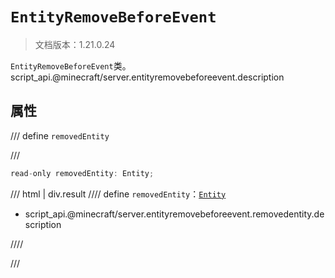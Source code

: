 # `EntityRemoveBeforeEvent`

> 文档版本：1.21.0.24

`EntityRemoveBeforeEvent`类。script_api.@minecraft/server.entityremovebeforeevent.description

## 属性

/// define
`removedEntity`


///

```js
read-only removedEntity: Entity;
```

/// html | div.result
//// define
`removedEntity`：[`Entity`](./entity.md)

- script_api.@minecraft/server.entityremovebeforeevent.removedentity.description


////

///

